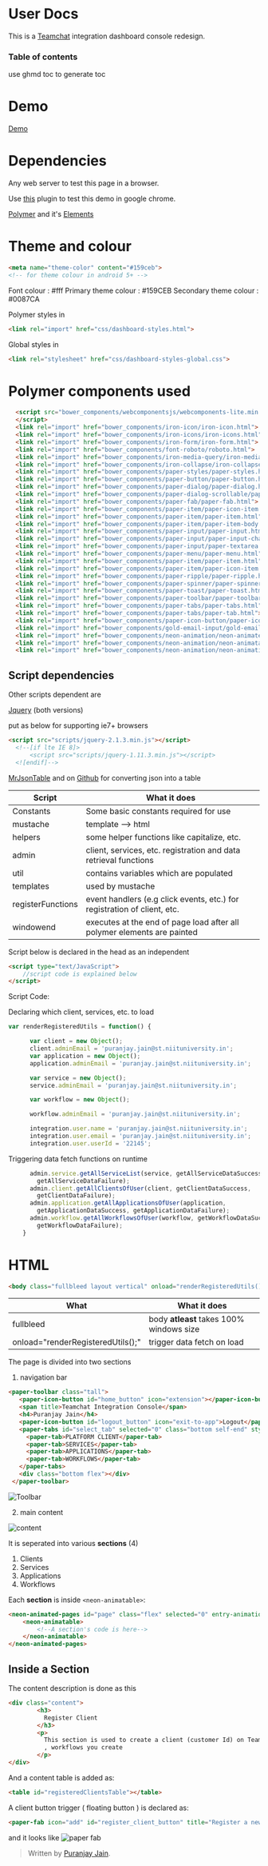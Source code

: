 User Docs
=======================

This is a [Teamchat](https://teamchat.com/) integration dashboard console redesign.

### Table of contents

  use ghmd toc to generate toc

Demo
====

[Demo](http://madhuteamchat.github.io/Teamchat/Designs/Integration%20Design/dashboard.html)

Dependencies
============

Any web server to test this page in a browser.

Use [this](https://chrome.google.com/webstore/detail/allow-control-allow-origi/nlfbmbojpeacfghkpbjhddihlkkiljbi?utm_source=chrome-ntp-icon) plugin to test this demo in google chrome.

[Polymer](https://www.polymer-project.org/1.0/) and it's [Elements](https://elements.polymer-project.org/)

Theme and colour
================

```html
<meta name="theme-color" content="#159ceb">
<!-- for theme colour in android 5+ -->
```

Font colour : #fff
Primary theme colour : #159CEB
Secondary theme colour : #0087CA

Polymer styles in
```html
<link rel="import" href="css/dashboard-styles.html">
```

Global styles in
```html
<link rel="stylesheet" href="css/dashboard-styles-global.css">
```

Polymer components used
=====

```html
  <script src="bower_components/webcomponentsjs/webcomponents-lite.min.js">
  </script>
  <link rel="import" href="bower_components/iron-icon/iron-icon.html">
  <link rel="import" href="bower_components/iron-icons/iron-icons.html">
  <link rel="import" href="bower_components/iron-form/iron-form.html">
  <link rel="import" href="bower_components/font-roboto/roboto.html">
  <link rel="import" href="bower_components/iron-media-query/iron-media-query.html">
  <link rel="import" href="bower_components/iron-collapse/iron-collapse.html">
  <link rel="import" href="bower_components/paper-styles/paper-styles.html">
  <link rel="import" href="bower_components/paper-button/paper-button.html">
  <link rel="import" href="bower_components/paper-dialog/paper-dialog.html">
  <link rel="import" href="bower_components/paper-dialog-scrollable/paper-dialog-scrollable.html">
  <link rel="import" href="bower_components/paper-fab/paper-fab.html">
  <link rel="import" href="bower_components/paper-item/paper-icon-item.html">
  <link rel="import" href="bower_components/paper-item/paper-item.html">
  <link rel="import" href="bower_components/paper-item/paper-item-body.html">
  <link rel="import" href="bower_components/paper-input/paper-input.html">
  <link rel="import" href="bower_components/paper-input/paper-input-char-counter.html">
  <link rel="import" href="bower_components/paper-input/paper-textarea.html">
  <link rel="import" href="bower_components/paper-menu/paper-menu.html">
  <link rel="import" href="bower_components/paper-item/paper-item.html">
  <link rel="import" href="bower_components/paper-item/paper-icon-item.html">
  <link rel="import" href="bower_components/paper-ripple/paper-ripple.html">
  <link rel="import" href="bower_components/paper-spinner/paper-spinner.html">
  <link rel="import" href="bower_components/paper-toast/paper-toast.html">
  <link rel="import" href="bower_components/paper-toolbar/paper-toolbar.html">
  <link rel="import" href="bower_components/paper-tabs/paper-tabs.html">
  <link rel="import" href="bower_components/paper-tabs/paper-tab.html">
  <link rel="import" href="bower_components/paper-icon-button/paper-icon-button.html">
  <link rel="import" href="bower_components/gold-email-input/gold-email-input.html">
  <link rel="import" href="bower_components/neon-animation/neon-animated-pages.html">
  <link rel="import" href="bower_components/neon-animation/neon-animatable.html">
  <link rel="import" href="bower_components/neon-animation/neon-animations.html">
```
	

Script dependencies
-------

Other scripts dependent are

[Jquery](http://jquery.com/) (both versions) 

put as below for supporting ie7+ browsers
```html
<script src="scripts/jquery-2.1.3.min.js"></script>
  <!--[if lte IE 8]>
      <script src="scripts/jquery-1.11.3.min.js"></script>
  <![endif]-->
```

[MrJsonTable](http://mrjsontable.azurewebsites.net/) and on [Github](https://github.com/MatchingRadar/Mr.JsonTable) for converting json into a table

|Script|What it does| 
 ----------------- | ---------------------------- |
|Constants|Some basic constants required for use|
|mustache|template --> html|
|helpers|some helper functions like capitalize, etc.|
|admin|client, services, etc. registration and data retrieval functions|
|util|contains variables which are populated|
|templates|used by mustache|
|registerFunctions|event handlers (e.g click events, etc.) for registration of client, etc.|
|windowend|executes at the end of page load after all polymer elements are painted|

Script below is declared in the head as an independent
```html
<script type="text/JavaScript">
	//script code is explained below
</script>
```

Script Code:

Declaring which client, services, etc. to load
```javascript
var renderRegisteredUtils = function() {

      var client = new Object();
      client.adminEmail = 'puranjay.jain@st.niituniversity.in';
      var application = new Object();
      application.adminEmail = 'puranjay.jain@st.niituniversity.in';

      var service = new Object();
      service.adminEmail = 'puranjay.jain@st.niituniversity.in';

      var workflow = new Object();

      workflow.adminEmail = 'puranjay.jain@st.niituniversity.in';

      integration.user.name = 'puranjay.jain@st.niituniversity.in';
      integration.user.email = 'puranjay.jain@st.niituniversity.in';
      integration.user.userId = '22145';
```

Triggering data fetch functions on runtime

```javascript
      admin.service.getAllServiceList(service, getAllServiceDataSuccess,
        getAllServiceDataFailure);
      admin.client.getAllClientsOfUser(client, getClientDataSuccess,
        getClientDataFailure);
      admin.application.getAllApplicationsOfUser(application,
        getApplicationDataSuccess, getApplicationDataFailure);
      admin.workflow.getAllWorkflowsOfUser(workflow, getWorkflowDataSuccess,
        getWorkflowDataFailure);
    }
```

HTML
====

```html
<body class="fullbleed layout vertical" onload="renderRegisteredUtils();">
```

|What|What it does| 
 ----------------- | ---------------------------- |
|fullbleed|body **atleast** takes 100% windows size|
|onload="renderRegisteredUtils();"|trigger data fetch on load|

The page is divided into two sections

 1. navigation bar
 
 ```html
 <paper-toolbar class="tall">
    <paper-icon-button id="home_button" icon="extension"></paper-icon-button>
    <span title>Teamchat Integration Console</span>
    <h4>Puranjay Jain</h4>
    <paper-icon-button id="logout_button" icon="exit-to-app">Logout</paper-icon-button>
    <paper-tabs id="select_tab" selected="0" class="bottom self-end" style="width: 600px;">
      <paper-tab>PLATFORM CLIENT</paper-tab>
      <paper-tab>SERVICES</paper-tab>
      <paper-tab>APPLICATIONS</paper-tab>
      <paper-tab>WORKFLOWS</paper-tab>
    </paper-tabs>
    <div class="bottom flex"></div>
  </paper-toolbar>
 ```

![Toolbar](https://raw.githubusercontent.com/madhuteamchat/Teamchat/master/Designs/Integration%20Design/docs/toolbar.png)
 
 2. main content

![content](https://raw.githubusercontent.com/madhuteamchat/Teamchat/master/Designs/Integration%20Design/docs/content.png)

It is seperated into various **sections** (4)

 1. Clients
 2. Services
 3. Applications
 4. Workflows

Each **section** is inside `<neon-animatable>`:

```html
<neon-animated-pages id="page" class="flex" selected="0" entry-animation="fade-in-animation" exit-animation="fade-out-animation">
    <neon-animatable>
	    <!--A section's code is here-->
    </neon-animatable>
</neon-animated-pages>    
```

Inside a Section
----------------
The content description is done as this
```html
<div class="content">
        <h3>
          Register Client
        </h3>
        <p>
          This section is used to create a client (customer Id) on Teamchat Integration platform , later you can use this client id to create / consume / register application / services / workflows . This will also help you maintain and manage the application ,services
          , workflows you create
        </p>
</div>
```

And a content table is added as:

```html
<table id="registeredClientsTable"></table>
```

A client button trigger ( floating button )  is declared as:
```html
<paper-fab icon="add" id="register_client_button" title="Register a new client"></paper-fab>
```

and it looks like ![paper fab](https://raw.githubusercontent.com/madhuteamchat/Teamchat/master/Designs/Integration%20Design/docs/fab.png)

> Written by [Puranjay Jain](https://github.com/puranjayjain).